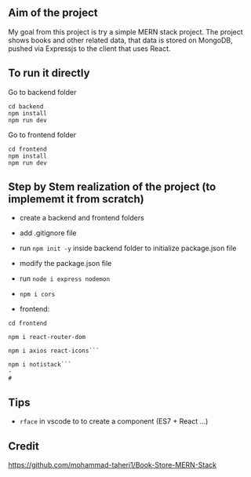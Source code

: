 ## Aim of the project

My goal from this project is try a simple MERN stack project. The project shows books and other related data, that data is stored on MongoDB, pushed via Expressjs to the client that uses React.


## To run it directly

Go to backend folder

```shell
cd backend
npm install
npm run dev
```

Go to frontend folder

```shell
cd frontend 
npm install
npm run dev
```

## Step by Stem realization of the project (to implememt it from scratch)

- create a backend and frontend folders

- add .gitignore file

- run ```npm init -y``` inside backend folder to initialize package.json file

- modify the package.json file

- run ```node i express nodemon```

- ```npm i cors```

- frontend: 
```shell
cd frontend
 
npm i react-router-dom

npm i axios react-icons```

npm i notistack```
- 
#
```
## Tips

-  ```rface``` in vscode to to create a component (ES7 + React ...)

## Credit

https://github.com/mohammad-taheri1/Book-Store-MERN-Stack
